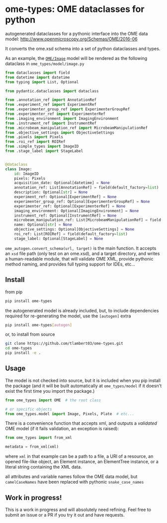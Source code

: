 # ome-types: OME dataclasses for python

autogenerated dataclasses for a pythonic interface into the OME data model:
http://www.openmicroscopy.org/Schemas/OME/2016-06

It converts the ome.xsd schema into a set of python dataclasses and types.

As an example, the
[`OME/Image`](https://www.openmicroscopy.org/Schemas/Documentation/Generated/OME-2016-06/ome_xsd.html#Image)
model will be rendered as the following dataclass in `ome_types/model/image.py`

```python
from dataclasses import field
from datetime import datetime
from typing import List, Optional

from pydantic.dataclasses import dataclass

from .annotation_ref import AnnotationRef
from .experiment_ref import ExperimentRef
from .experimenter_group_ref import ExperimenterGroupRef
from .experimenter_ref import ExperimenterRef
from .imaging_environment import ImagingEnvironment
from .instrument_ref import InstrumentRef
from .microbeam_manipulation_ref import MicrobeamManipulationRef
from .objective_settings import ObjectiveSettings
from .pixels import Pixels
from .roi_ref import ROIRef
from .simple_types import ImageID
from .stage_label import StageLabel


@dataclass
class Image:
    id: ImageID
    pixels: Pixels
    acquisition_date: Optional[datetime] = None
    annotation_ref: List[AnnotationRef] = field(default_factory=list)
    description: Optional[str] = None
    experiment_ref: Optional[ExperimentRef] = None
    experimenter_group_ref: Optional[ExperimenterGroupRef] = None
    experimenter_ref: Optional[ExperimenterRef] = None
    imaging_environment: Optional[ImagingEnvironment] = None
    instrument_ref: Optional[InstrumentRef] = None
    microbeam_manipulation_ref: List[MicrobeamManipulationRef] = field(default_factory=list)
    name: Optional[str] = None
    objective_settings: Optional[ObjectiveSettings] = None
    roi_ref: List[ROIRef] = field(default_factory=list)
    stage_label: Optional[StageLabel] = None
```


`ome_autogen.convert_schema(url, target)` is the main function.  It accepts an
`xsd` file path (only test on an ome.xsd), and a target directory, and writes a
human-readable module, that will validate OME XML, provide pythonic method
naming, and provides full typing support for IDEs, etc...

## Install

from pip

```bash
pip install ome-types
```

the autogenerated model is already included, but, to include dependencies
required for re-generating the model, use the `[autogen]` extra

```bash
pip install ome-types[autogen]
```

or, to install from source

```bash
git clone https://github.com/tlambert03/ome-types.git
cd ome-types
pip install -e .
```

## Usage

The model is not checked into source, but it is included when you pip install
the package (and it will be built automatically at `ome_types/model` if it
doesn't exist the first time you import the package.)

```python
from ome_types import OME  # the root class

# or specific objects
from ome_types.model import Image, Pixels, Plate  # etc...
```

There is a convenience function that accepts xml, and outputs a *validated* OME
model (if it fails validation, an exception is raised):

```python
from ome_types import from_xml

metadata = from_xml(xml)
```

where `xml` in that example can be a path to a file, a URI of a
resource, an opened file-like object, an Element instance, an ElementTree
instance, or a literal string containing the XML data.

all attributes and variable names follow the OME data model, but `camelCaseNames`
have been replaced with pythonic `snake_case_names`

## Work in progress!

This is a work in progress and will absolutely need refining.  Feel free to
submit an issue or a PR if you try it out and have requests.
